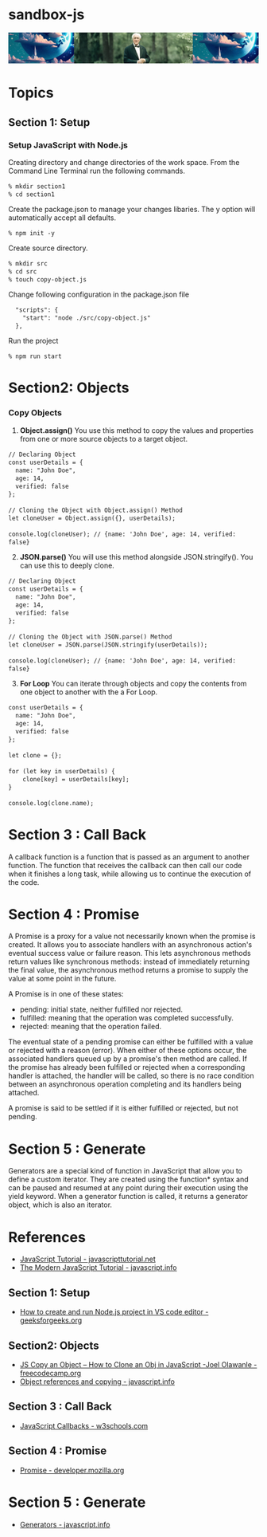 # sandbox-js

<img src="https://github.com/churchofscyence/resources/blob/main/banners/banner-thomas-edison.png" alt="Thomas Edison">

# Topics
## Section 1: Setup


### Setup JavaScript with Node.js

Creating directory and change directories of the work space. From the Command Line Terminal run the following commands.
```
% mkdir section1
% cd section1 
```

Create the package.json to manage your changes libaries. The y option will automatically accept all defaults.
```
% npm init -y
```

Create source directory.
```
% mkdir src
% cd src
% touch copy-object.js
```

Change following configuration in the package.json file
```
  "scripts": {
    "start": "node ./src/copy-object.js"
  },
```

Run the project
```
% npm run start
```

# Section2: Objects

### Copy Objects
1. **Object.assign()** You use this method to copy the values and properties from one or 
more source objects to a target object.
```
// Declaring Object
const userDetails = {
  name: "John Doe",
  age: 14,
  verified: false
};

// Cloning the Object with Object.assign() Method
let cloneUser = Object.assign({}, userDetails);

console.log(cloneUser); // {name: 'John Doe', age: 14, verified: false}
```
2. **JSON.parse()** You will use this method alongside JSON.stringify(). You can use this to deeply 
clone.
```
// Declaring Object
const userDetails = {
  name: "John Doe",
  age: 14,
  verified: false
};

// Cloning the Object with JSON.parse() Method
let cloneUser = JSON.parse(JSON.stringify(userDetails));

console.log(cloneUser); // {name: 'John Doe', age: 14, verified: false}
```
3. **For Loop** You can iterate through objects and copy the contents from one object to another with the a For Loop.
```
const userDetails = {
  name: "John Doe",
  age: 14,
  verified: false
};

let clone = {};

for (let key in userDetails) {
    clone[key] = userDetails[key];
}

console.log(clone.name);
```

# Section 3 : Call Back

A callback function is a function that is passed as an argument to another function. 
The function that receives the callback can then call our code when it finishes a long task,
while allowing us to continue the execution of the code.

# Section 4 : Promise    
A Promise is a proxy for a value not necessarily known when the promise is created. It allows you 
to associate handlers with an asynchronous action's eventual success value or failure reason. This lets
asynchronous methods return values like synchronous methods: instead of immediately returning the final value,
the asynchronous method returns a promise to supply the value at some point in the future.

A Promise is in one of these states:

* pending: initial state, neither fulfilled nor rejected.
* fulfilled: meaning that the operation was completed successfully.
* rejected: meaning that the operation failed.

The eventual state of a pending promise can either be fulfilled with a value or rejected with a reason (error).
When either of these options occur, the associated handlers queued up by a promise's then method are called.
If the promise has already been fulfilled or rejected when a corresponding handler is attached, the handler 
will be called, so there is no race condition between an asynchronous operation completing and its handlers 
being attached.

A promise is said to be settled if it is either fulfilled or rejected, but not pending.


# Section 5 : Generate

Generators are a special kind of function in JavaScript that allow you to define a custom iterator. 
They are created using the function* syntax and can be paused and resumed at any point during their 
execution using the yield keyword. When a generator function is called, it returns a generator object, 
which is also an iterator.

# References
* [JavaScript Tutorial - javascripttutorial.net](https://www.javascripttutorial.net/)
* [The Modern JavaScript Tutorial - javascript.info](https://javascript.info/)
## Section 1: Setup
* [How to create and run Node.js project in VS code editor - geeksforgeeks.org](https://www.geeksforgeeks.org/how-to-create-and-run-node-js-project-in-vs-code-editor/)
## Section2: Objects
* [JS Copy an Object – How to Clone an Obj in JavaScript -Joel Olawanle - freecodecamp.org](https://www.freecodecamp.org/news/clone-an-object-in-javascript/)
* [Object references and copying - javascript.info](https://javascript.info/object-copy)
## Section 3 : Call Back
* [JavaScript Callbacks - w3schools.com](https://www.w3schools.com/js/js_callback.asp)
## Section 4 : Promise
* [Promise - developer.mozilla.org](https://developer.mozilla.org/en-US/docs/Web/JavaScript/Reference/Global_Objects/Promise)
# Section 5 : Generate
* [Generators - javascript.info](https://javascript.info/generators)